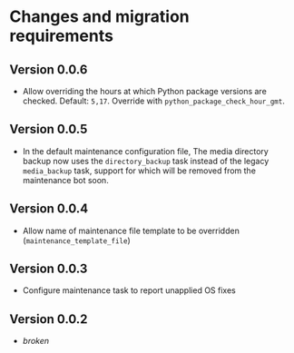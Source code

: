 # Changes and migration requirements

## Version 0.0.6

* Allow overriding the hours at which Python package versions are checked.
  Default: `5,17`.  Override with `python_package_check_hour_gmt`.

## Version 0.0.5

* In the default maintenance configuration file, The media directory backup
  now uses the `directory_backup` task instead of the legacy `media_backup`
  task, support for which will be removed from the maintenance bot soon.

## Version 0.0.4

* Allow name of maintenance file template to be overridden (`maintenance_template_file`)

## Version 0.0.3

* Configure maintenance task to report unapplied OS fixes

## Version 0.0.2

* *broken*
